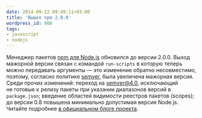 ```yaml
---
date: 2014-09-22 09:49:11+03:00
title: 'Вышел npm 2.0.0'
wordpress_id: 908
tags:
- javascript
- nodejs
---
```


Менеджер пакетов [npm для Node.js][1] обновился до версии 2.0.0. Выход мажорной версии связан с командой `run-scripts` в которую теперь можно передавать аргументы — это изменение обратно несовместимо, поэтому, согласно политике [semver][2], была увеличена мажорная версия. Среди прочих изменений: переход на [semver@4.0][3], исключающий не готовые к релизу пакеты при указании диапазонов версий в `package.json`; введение областей видимости реестров пакетов (scopes); до версии 0.8 повышена минимально допустимая версия Node.js. Читайте подробнее [в официальном блоге проекта][4].

[1]: https://www.npmjs.org
[2]: http://semver.org/
[3]: https://www.npmjs.org/package/semver
[4]: http://blog.npmjs.org/post/98131109725/npm-2-0-0
